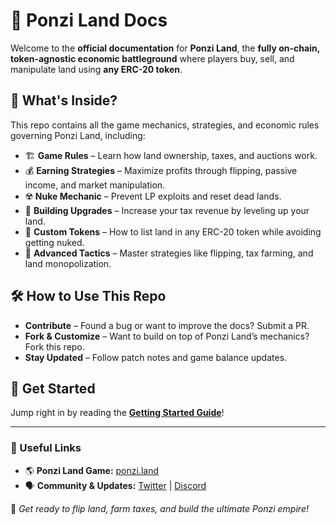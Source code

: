 # 📜 Ponzi Land Docs  

Welcome to the **official documentation** for **Ponzi Land**, the **fully on-chain, token-agnostic economic battleground** where players buy, sell, and manipulate land using **any ERC-20 token**.  

## 📖 What's Inside?  
This repo contains all the game mechanics, strategies, and economic rules governing Ponzi Land, including:  
- 🏗 **Game Rules** – Learn how land ownership, taxes, and auctions work.  
- 💰 **Earning Strategies** – Maximize profits through flipping, passive income, and market manipulation.  
- ☢️ **Nuke Mechanic** – Prevent LP exploits and reset dead lands.  
- 🏰 **Building Upgrades** – Increase your tax revenue by leveling up your land.  
- 🔄 **Custom Tokens** – How to list land in any ERC-20 token while avoiding getting nuked.  
- 🚀 **Advanced Tactics** – Master strategies like flipping, tax farming, and land monopolization.  

## 🛠 How to Use This Repo  
- **Contribute** – Found a bug or want to improve the docs? Submit a PR.  
- **Fork & Customize** – Want to build on top of Ponzi Land’s mechanics? Fork this repo.  
- **Stay Updated** – Follow patch notes and game balance updates.  

## 📌 Get Started  
Jump right in by reading the **[Getting Started Guide](./docs/getting-started.md)**!  

---
  
### 🔗 Useful Links  
- 🌎 **Ponzi Land Game:** [ponzi.land](https://ponzi.land)  
- 🗣 **Community & Updates:** [Twitter](https://twitter.com/ponzidotland) | [Discord](https://discord.gg/ponziland)  

🚀 *Get ready to flip land, farm taxes, and build the ultimate Ponzi empire!*  
